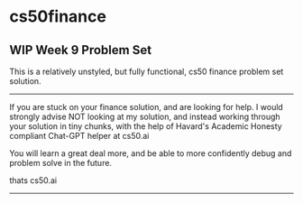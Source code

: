 # cs50finance
WIP Week 9 Problem Set
---------------------

This is a relatively unstyled, but fully functional, cs50 finance problem set solution. 

************

If you are stuck on your finance solution, and are looking for help. I would strongly advise NOT looking at my solution, and instead working through your solution in tiny chunks, with the help of Havard's Academic Honesty compliant Chat-GPT helper at cs50.ai

You will learn a great deal more, and be able to more confidently debug and problem solve in the future. 

thats cs50.ai

**********
